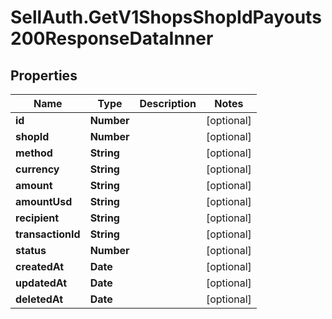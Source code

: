 # SellAuth.GetV1ShopsShopIdPayouts200ResponseDataInner

## Properties

Name | Type | Description | Notes
------------ | ------------- | ------------- | -------------
**id** | **Number** |  | [optional] 
**shopId** | **Number** |  | [optional] 
**method** | **String** |  | [optional] 
**currency** | **String** |  | [optional] 
**amount** | **String** |  | [optional] 
**amountUsd** | **String** |  | [optional] 
**recipient** | **String** |  | [optional] 
**transactionId** | **String** |  | [optional] 
**status** | **Number** |  | [optional] 
**createdAt** | **Date** |  | [optional] 
**updatedAt** | **Date** |  | [optional] 
**deletedAt** | **Date** |  | [optional] 


